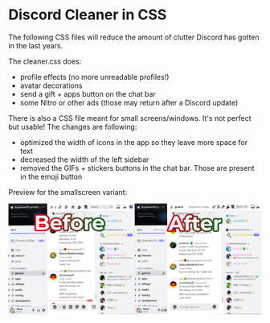 # Discord Cleaner in CSS
The following CSS files will reduce the amount of clutter Discord has gotten in the last years.

The cleaner.css does:
+ profile effects (no more unreadable profiles!)
+ avatar decorations
+ send a gift + apps button on the chat bar
+ some Nitro or other ads (those may return after a Discord update)

There is also a CSS file meant for small screens/windows. It's not perfect but usable! The changes are following:
+ optimized the width of icons in the app so they leave more space for text
+ decreased the width of the left sidebar
+ removed the GIFs + stickers buttons in the chat bar. Those are present in the emoji button

Preview for the smallscreen variant:

<img src="https://github.com/mewostick/discord-cleaner-css/blob/main/preview.png?raw=true">
